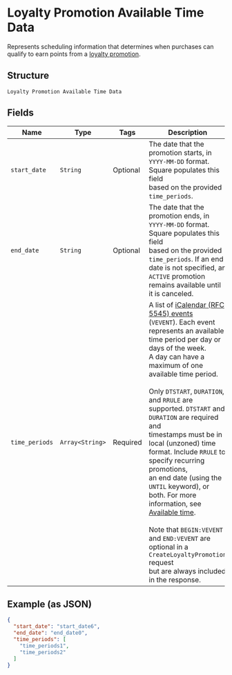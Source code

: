 
# Loyalty Promotion Available Time Data

Represents scheduling information that determines when purchases can qualify to earn points
from a [loyalty promotion](../../doc/models/loyalty-promotion.md).

## Structure

`Loyalty Promotion Available Time Data`

## Fields

| Name | Type | Tags | Description |
|  --- | --- | --- | --- |
| `start_date` | `String` | Optional | The date that the promotion starts, in `YYYY-MM-DD` format. Square populates this field<br>based on the provided `time_periods`. |
| `end_date` | `String` | Optional | The date that the promotion ends, in `YYYY-MM-DD` format. Square populates this field<br>based on the provided `time_periods`. If an end date is not specified, an `ACTIVE` promotion<br>remains available until it is canceled. |
| `time_periods` | `Array<String>` | Required | A list of [iCalendar (RFC 5545) events](https://tools.ietf.org/html/rfc5545#section-3.6.1)<br>(`VEVENT`). Each event represents an available time period per day or days of the week.<br>A day can have a maximum of one available time period.<br><br>Only `DTSTART`, `DURATION`, and `RRULE` are supported. `DTSTART` and `DURATION` are required and<br>timestamps must be in local (unzoned) time format. Include `RRULE` to specify recurring promotions,<br>an end date (using the `UNTIL` keyword), or both. For more information, see<br>[Available time](https://developer.squareup.com/docs/loyalty-api/loyalty-promotions#available-time).<br><br>Note that `BEGIN:VEVENT` and `END:VEVENT` are optional in a `CreateLoyaltyPromotion` request<br>but are always included in the response. |

## Example (as JSON)

```json
{
  "start_date": "start_date6",
  "end_date": "end_date0",
  "time_periods": [
    "time_periods1",
    "time_periods2"
  ]
}
```

